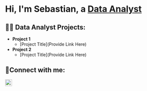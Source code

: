 <h1>Hi, I'm Sebastian, a <a href="https://www.linkedin.com/in/sebastian-becerra-sb">Data Analyst</a></h1>

<h2>👨‍💻 Data Analyst Projects:</h2>

- <b>Project 1</b>
  - [Project Title](Provide Link Here)
- <b>Project 2</b>
  - [Project Title](Provide Link Here)

<h2>🤳Connect with me:</h2>

[<img align="left" alt="Sebastian | LinkedIn" width="22px" src="https://cdn.jsdelivr.net/npm/simple-icons@v3/icons/linkedin.svg" />][linkedin]

[linkedin]: https://www.linkedin.com/in/sebastian-becerra-sb

